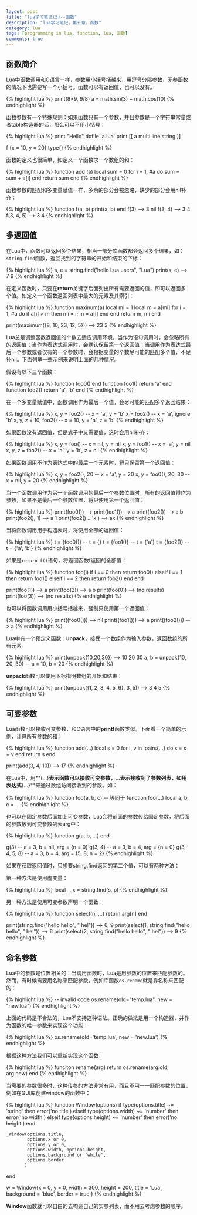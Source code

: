 ```yaml
---
layout: post
title: "lua学习笔记(5)--函数"
description: "lua学习笔记，第五章，函数"
category: lua
tags: [programming in lua, function, lua, 函数]
comments: true
---
```


## 函数简介

Lua中函数调用和C语言一样，参数用小括号括越来，用逗号分隔参数，无参函数的情况下也需要写一个小括号。函数可以有返回值，也可以没有。

{% highlight lua %}
print(8*9, 9/8)
a = math.sin(3) + math.cos(10)
{% endhighlight %}

函数参数有一个特殊规则：如果函数只有一个参数，并且参数是一个字符串常量或者table构造器的话，那么可以不用小括号：

{% highlight lua %}
print "Hello"
dofile 'a.lua'
print [[ a multi line
    string ]]

f {x = 10, y = 20}
type{}
{% endhighlight %}

函数的定义也很简单，如定义一个函数求一个数组的和：

{% highlight lua %}
function add (a)
    local sum = 0
    for i = 1, #a do
        sum = sum + a[i]
    end
    return sum
end
{% endhighlight %}

函数参数的匹配和多变量赋值一样，多余的部分会被忽略，缺少的部分会用nil补齐：

{% highlight lua %}
function f(a, b) print(a, b) end
f(3)                 --> 3  nil
f(3, 4)              --> 3  4
f(3, 4, 5)           --> 3  4
{% endhighlight %}

<!-- more -->

## 多返回值

在Lua中，函数可以返回多个结果，相当一部分库函数都会返回多个结果，如：`string.find`函数，返回找到的字符串的开始和结束的下标：

{% highlight lua %}
s, e = string.find('hello Lua users", "Lua")
print(s, e)              --> 7    9
{% endhighlight %}

在定义函数时，只要在**return**关键字后面列出所有需要返回的值，即可以返回多个值。如定义一个函数返回列表中最大的元素及其索引：

{% highlight lua %}
function maxinum(a)
    local mi = 1
    local m = a[mi]
    for i = 1, #a do
        if a[i] > m then
            mi = i;
            m = a[i]
        end
    end
    return m, mi
end

print(maximum({8, 10, 23, 12, 5}))        --> 23 3
{% endhighlight %}

Lua总是调整函数返回值的个数去适应调用环境，当作为语句调用时，会忽略所有的返回值；当作为表达式调用时，会默认保留第一个返回值；当调用作为表达式最后一个参数或者仅有的一个参数时，会根据变量的个数尽可能的匹配多个值，不足补nil。下面列举一些示例来说明上面的几种情况。

假设有以下三个函数：

{% highlight lua %}
function foo0() end
function foo1() return 'a' end
function foo2() return 'a', 'b' end
{% endhighlight %}

在一个多变量赋值中，函数调用作为最后一个值，会尽可能的匹配多个返回结果：

{% highlight lua %}
x, y = foo2()               -- x = 'a', y = 'b'
x = foo2()                  -- x = 'a', ignore 'b'
x, y, z = 10, foo2()        -- x = 10, y = 'a', z = 'b'
{% endhighlight %}

如果函数没有返回值，但是式子中又需要值，这时会用nil补齐：

{% highlight lua %}
x, y = foo()            -- x = nil, y = nil
x, y = foo1()           -- x = 'a', y = nil
x, y, z = foo2()        -- x = 'a', y = 'b', z = nil
{% endhighlight %}

如果函数调用不作为表达式中的最后一个元素时，将只保留第一个返回值：

{% highlight lua %}
x, y = foo2(), 20      -- x = 'a', y = 20
x, y = foo0(), 20, 30  -- x = nil, y = 20
{% endhighlight %}

当一个函数调用作为另一个函数调用的最后一个参数位置时，所有的返回值将作为参数，如果不是最后一个参数位置，将只使用第一个返回值：

{% highlight lua %}
print(foo0())        --> 
print(foo1())        --> a
print(foo2())        --> a    b
print(foo2(), 1)     --> a    1
print(foo2() .. 'x')  --> ax
{% endhighlight %}

当将函数调用用于构造表时，将使用全部的返回值：

{% highlight lua %}
t = {foo0()}             -- t = {}
t = {foo1()}             -- t = {'a'}
t = {foo2()}             -- t = {'a', 'b'}
{% endhighlight %}

如果是`return f()`语句，将返回函数f返回的全部值：

{% highlight lua %}
function foo(i)
    if i == 0 then return foo0()
    elseif i == 1 then return foo1()
    elseif i == 2 then return foo2()
    end
end

print(foo(1))           --> a
print(foo(2))           --> a  b
print(foo(0))           --> (no results)
print(foo(3))           --> (no results)
{% endhighlight %}

也可以将函数调用用小括号括越来，强制只使用第一个返回值：

{% highlight lua %}
print((foo0()))             --> nil
print((foo1()))             --> a
print((foo2()))             --> a
{% endhighlight %}

Lua中有一个预定义函数：**unpack**，接受一个数组作为输入参数，返回数组的所有元素。

{% highlight lua %}
print(unpack{10,20,30})           --> 10   20   30
a, b = unpack{10, 20, 30}         -- a = 10, b = 20
{% endhighlight %}

**unpack**函数可以使用下标指明数组的开始和结束：

{% highlight lua %}
print(unpack({1, 2, 3, 4, 5, 6}, 3, 5))           --> 3 4 5
{% endhighlight %}

## 可变参数

Lua函数可以接收可变参数，和C语言中的**printf**函数类似。下面看一个简单的示例，计算所有参数的和：

{% highlight lua %}
function add(...)
    local s = 0
    for i, v in ipairs{...} do
        s = s + v
    end
    return s
end

print(add(3, 4, 10))        --> 17
{% endhighlight %}

在Lua中，用**(...)**表示函数可以接收可变参数，**...**表示接收到了参数列表，如用表达式**{...}**来通过数组访问接收到的参数。如：

{% highlight lua %}
function foo(a, b, c)
-- 等同于
function foo(...)
    local a, b, c = ...
{% endhighlight %}

也可以在固定参数后面加上可变参数，Lua会将前面的参数传给固定参数，将后面的参数放到可变参数列表arg中：

{% highlight lua %}
function g(a, b, ...) end

g(3)                 -- a = 3, b = nil, arg = {n = 0}
g(3, 4)              -- a = 3, b = 4, arg = {n = 0}
g(3, 4, 5, 8)        -- a = 3, b = 4, arg = {5, 8; n = 2}
{% endhighlight %}

如果在获取返回值时，只想要string.find返回的第二个值，可以有两种方法：

第一种方法是使用虚变量：

{% highlight lua %}
local _, x = string.find(s, p)
{% endhighlight %}

另一种方法是使用可变参数声明一个函数：

{% highlight lua %}
function select(n, ...)
    return arg[n]
end

print(string.find("hello hello", " hel"))        --> 6, 9
print(select(1, string.find("hello hello", " hel"))    --> 6
print(select(2, string.find("hello hello", " hel"))    --> 9
{% endhighlight %}

## 命名参数

Lua中的参数是位置相关的：当调用函数时，Lua是用参数的位置来匹配参数的。然而，有时候需要用名称来匹配参数。例如库函数`os.rename`就是靠名称来匹配的：

{% highlight lua %}
-- invalid code
os.rename(old="temp.lua", new = "new.lua")
{% endhighlight %}

上面的代码是不合法的，Lua不支持这种语法。正确的做法是用一个构造器，并作为函数的唯一参数来实现这个功能：

{% highlight lua %}
os.rename(old='temp.lua', new = 'new.lua')
{% endhighlight %}

根据这种方法我们可以重新实现这个函数：

{% highlight lua %}
funciton rename(arg)
    return os.rename(arg.old, arg.new)
end
{% endhighlight %}

当需要的参数很多时，这种传参的方法非常有用，而且不用一一匹配参数的位置，例如在GUI库创建window的函数中：

{% highlight lua %}
function Window(options)
    if type(options.title) ~= 'string' then
        error('no title')
    elseif type(options.width) ~= 'number' then
        error('no width')
    elseif type(options.height) ~= 'number' then
        error('no height')
    end

    _Window(options.title,
            options.x or 0,
            options.y or 0,
            options.width, options.height,
            options.background or 'white',
            options.border
           )
end

w = Window{x = 0, y = 0, width = 300, height = 200,
           title = 'Lua', background = 'blue',
           border = true
          }
{% endhighlight %}

**Window**函数就可以自由的去构造自己的实参列表，而不用去考虑参数的顺序。
